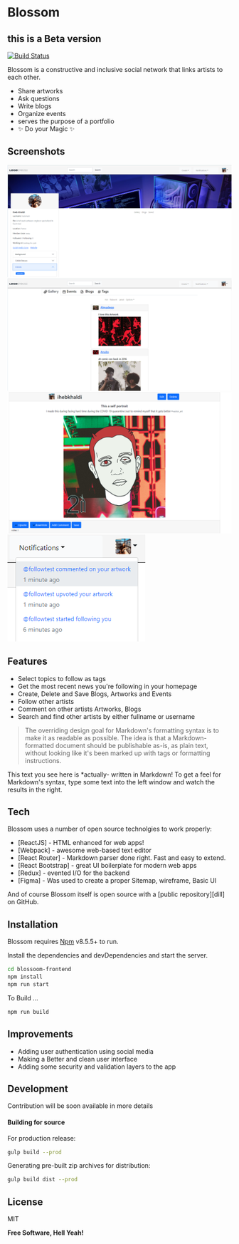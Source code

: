 # Blossom
## this is a Beta version
[![Build Status](https://travis-ci.org/joemccann/dillinger.svg?branch=master)](https://travis-ci.org/joemccann/dillinger)

Blossom is a constructive and inclusive social network that links artists to each other.

- Share artworks
- Ask questions
- Write blogs
- Organize events
- serves the purpose of a portfolio
- ✨  Do your Magic ✨

## Screenshots

![Profile](./Readme_Media/Profile.PNG)
![Homepage](./Readme_Media/Homepage.PNG)
![Artwork-component](./Readme_Media/Show-myArtwork.PNG)
![Notification](./Readme_Media/Notification.PNG)
## Features

- Select topics to follow as tags
- Get the most recent news you're following in your homepage
- Create, Delete and Save Blogs, Artworks and Events 
- Follow other artists
- Comment on other artists Artworks, Blogs
- Search and find other artists by either fullname or username 

> The overriding design goal for Markdown's
> formatting syntax is to make it as readable
> as possible. The idea is that a
> Markdown-formatted document should be
> publishable as-is, as plain text, without
> looking like it's been marked up with tags
> or formatting instructions.

This text you see here is *actually- written in Markdown! To get a feel
for Markdown's syntax, type some text into the left window and
watch the results in the right.

## Tech

Blossom uses a number of open source technolgies to work properly:

- [ReactJS] - HTML enhanced for web apps!
- [Webpack] - awesome web-based text editor
- [React Router] - Markdown parser done right. Fast and easy to extend.
- [React Bootstrap] - great UI boilerplate for modern web apps
- [Redux] - evented I/O for the backend
- [Figma] - Was used to create a proper Sitemap, wireframe, Basic UI

And of course Blossom itself is open source with a [public repository][dill]
 on GitHub.

## Installation

Blossom requires [Npm](https://www.npmjs.com) v8.5.5+ to run.

Install the dependencies and devDependencies and start the server.

```sh
cd blossoom-frontend
npm install
npm run start
```

To Build ...

```sh
npm run build
```
## Improvements

- Adding user authentication using social media
- Making a Better and clean user interface
- Adding some security and validation layers to the app


## Development

Contribution will be soon available in more details 


#### Building for source

For production release:

```sh
gulp build --prod
```

Generating pre-built zip archives for distribution:

```sh
gulp build dist --prod
```

## License

MIT

**Free Software, Hell Yeah!**
